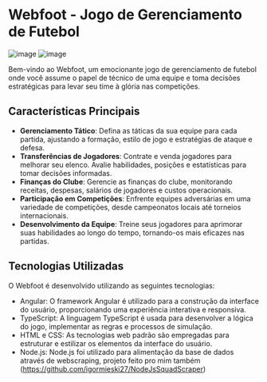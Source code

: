 # Webfoot - Jogo de Gerenciamento de Futebol

![image](https://github.com/igormieski27/Tapp/assets/108681204/b3c33110-ac42-4534-a265-7368d1e7413e)
![image](https://github.com/igormieski27/Tapp/assets/108681204/f12c2434-9f4b-4fb7-a8c1-6949b877cd1d)


Bem-vindo ao Webfoot, um emocionante jogo de gerenciamento de futebol onde você assume o papel de técnico de uma equipe e toma decisões estratégicas para levar seu time à glória nas competições.
## Características Principais

 - **Gerenciamento Tático**: Defina as táticas da sua equipe para cada partida, ajustando a formação, estilo de jogo e estratégias de ataque e defesa.
 - **Transferências de Jogadores**: Contrate e venda jogadores para melhorar seu elenco. Avalie habilidades, posições e estatísticas para tomar decisões informadas.
 - **Finanças do Clube**: Gerencie as finanças do clube, monitorando receitas, despesas, salários de jogadores e custos operacionais.
 - **Participação em Competições**: Enfrente equipes adversárias em uma variedade de competições, desde campeonatos locais até torneios internacionais.
 - **Desenvolvimento da Equipe**: Treine seus jogadores para aprimorar suas habilidades ao longo do tempo, tornando-os mais eficazes nas partidas.

## Tecnologias Utilizadas

O Webfoot é desenvolvido utilizando as seguintes tecnologias:

 - Angular: O framework Angular é utilizado para a construção da interface do usuário, proporcionando uma experiência interativa e responsiva.
 - TypeScript: A linguagem TypeScript é usada para desenvolver a lógica do jogo, implementar as regras e processos de simulação.
 - HTML e CSS: As tecnologias web padrão são empregadas para estruturar e estilizar os elementos da interface do usuário.
 - Node.js: Node.js foi utilizado para alimentação da base de dados através de webscraping, projeto feito pro mim também (https://github.com/igormieski27/NodeJsSquadScraper)
